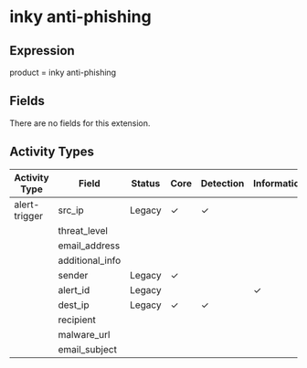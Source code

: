 inky anti-phishing
==================

Expression
----------

product = inky anti-phishing

Fields
------

There are no fields for this extension.

Activity Types
--------------

| Activity Type | Field           | Status | Core     | Detection | Informational |
| ------------- | --------------- | ------ | -------- | --------- | ------------- |
| alert-trigger | src_ip          | Legacy | &#10003; | &#10003;  |               |
|               | threat_level    |        |          |           |               |
|               | email_address   |        |          |           |               |
|               | additional_info |        |          |           |               |
|               | sender          | Legacy | &#10003; |           |               |
|               | alert_id        | Legacy |          |           | &#10003;      |
|               | dest_ip         | Legacy | &#10003; | &#10003;  |               |
|               | recipient       |        |          |           |               |
|               | malware_url     |        |          |           |               |
|               | email_subject   |        |          |           |               |

